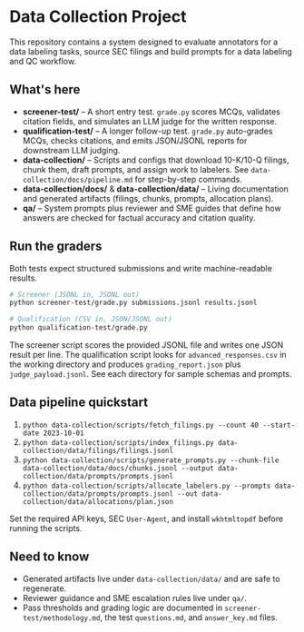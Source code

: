 # Data Collection Project

This repository contains a system designed to  evaluate annotators for a data labeling tasks, source SEC filings and build prompts for a data labeling and QC workflow.

## What's here
- **screener-test/** – A short entry test. `grade.py` scores MCQs, validates citation fields, and simulates an LLM judge for the written response.
- **qualification-test/** – A longer follow-up test. `grade.py` auto-grades MCQs, checks citations, and emits JSON/JSONL reports for downstream LLM judging.
- **data-collection/** – Scripts and configs that download 10-K/10-Q filings, chunk them, draft prompts, and assign work to labelers. See `data-collection/docs/pipeline.md` for step-by-step commands.
- **data-collection/docs/** & **data-collection/data/** – Living documentation and generated artifacts (filings, chunks, prompts, allocation plans).
- **qa/** – System prompts plus reviewer and SME guides that define how answers are checked for factual accuracy and citation quality.

## Run the graders
Both tests expect structured submissions and write machine-readable results.

```bash
# Screener (JSONL in, JSONL out)
python screener-test/grade.py submissions.jsonl results.jsonl

# Qualification (CSV in, JSON/JSONL out)
python qualification-test/grade.py
```

The screener script scores the provided JSONL file and writes one JSON result per line. The qualification script looks for `advanced_responses.csv` in the working directory and produces `grading_report.json` plus `judge_payload.jsonl`. See each directory for sample schemas and prompts.

## Data pipeline quickstart
1. `python data-collection/scripts/fetch_filings.py --count 40 --start-date 2023-10-01`
2. `python data-collection/scripts/index_filings.py data-collection/data/filings/filings.jsonl`
3. `python data-collection/scripts/generate_prompts.py --chunk-file data-collection/data/docs/chunks.jsonl --output data-collection/data/prompts/prompts.jsonl`
4. `python data-collection/scripts/allocate_labelers.py --prompts data-collection/data/prompts/prompts.jsonl --out data-collection/data/allocations/plan.json`

Set the required API keys, SEC `User-Agent`, and install `wkhtmltopdf` before running the scripts.

## Need to know
- Generated artifacts live under `data-collection/data/` and are safe to regenerate.
- Reviewer guidance and SME escalation rules live under `qa/`.
- Pass thresholds and grading logic are documented in `screener-test/methodology.md`, the test `questions.md`, and `answer_key.md` files.
